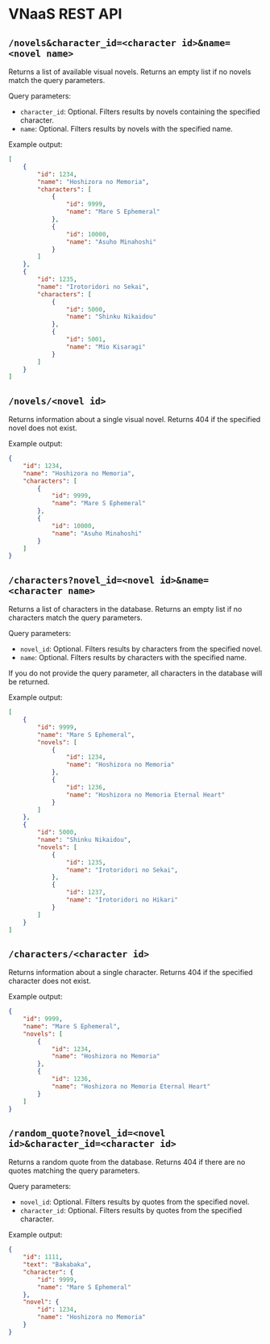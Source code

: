 # VNaaS REST API

## `/novels&character_id=<character id>&name=<novel name>`

Returns a list of available visual novels. Returns
an empty list if no novels match the query parameters.

Query parameters:

- `character_id`: Optional. Filters results by novels containing the specified character.
- `name`: Optional. Filters results by novels with the specified name.

Example output:

```JSON
[
    {
        "id": 1234,
        "name": "Hoshizora no Memoria",
        "characters": [
            {
                "id": 9999,
                "name": "Mare S Ephemeral"
            },
            {
                "id": 10000,
                "name": "Asuho Minahoshi"
            }
        ]
    },
    {
        "id": 1235,
        "name": "Irotoridori no Sekai",
        "characters": [
            {
                "id": 5000,
                "name": "Shinku Nikaidou"
            },
            {
                "id": 5001,
                "name": "Mio Kisaragi"
            }
        ]
    }
]
```


## `/novels/<novel id>`

Returns information about a single visual novel. Returns 404 if
the specified novel does not exist.

Example output:

```JSON
{
    "id": 1234,
    "name": "Hoshizora no Memoria",
    "characters": [
        {
            "id": 9999,
            "name": "Mare S Ephemeral"
        },
        {
            "id": 10000,
            "name": "Asuho Minahoshi"
        }
    ]
}
```


## `/characters?novel_id=<novel id>&name=<character name>`

Returns a list of characters in the database. Returns
an empty list if no characters match the query parameters.

Query parameters:

- `novel_id`: Optional. Filters results by characters from the specified novel.
- `name`: Optional. Filters results by characters with the specified name.

If you do not provide the query parameter, all characters
in the database will be returned.

Example output:

```JSON
[
    {
        "id": 9999,
        "name": "Mare S Ephemeral",
        "novels": [
            {
                "id": 1234,
                "name": "Hoshizora no Memoria"
            },
            {
                "id": 1236,
                "name": "Hoshizora no Memoria Eternal Heart"
            }
        ]
    },
    {
        "id": 5000,
        "name": "Shinku Nikaidou",
        "novels": [
            {
                "id": 1235,
                "name": "Irotoridori no Sekai",
            },
            {
                "id": 1237,
                "name": "Irotoridori no Hikari"
            }
        ]
    }
]
```


## `/characters/<character id>`

Returns information about a single character. Returns 404 if
the specified character does not exist.

Example output:

```JSON
{
    "id": 9999,
    "name": "Mare S Ephemeral",
    "novels": [
        {
            "id": 1234,
            "name": "Hoshizora no Memoria"
        },
        {
            "id": 1236,
            "name": "Hoshizora no Memoria Eternal Heart"
        }
    ]
}
```


## `/random_quote?novel_id=<novel id>&character_id=<character id>`

Returns a random quote from the database. Returns 404 if there
are no quotes matching the query parameters.

Query parameters:

- `novel_id`: Optional. Filters results by quotes from the specified novel.
- `character_id`: Optional. Filters results by quotes from the specified character.

Example output:

```JSON
{
    "id": 1111,
    "text": "Bakabaka",
    "character": {
        "id": 9999,
        "name": "Mare S Ephemeral"
    },
    "novel": {
        "id": 1234,
        "name": "Hoshizora no Memoria"
    }
}
```
